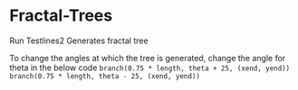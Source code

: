 # Fractal-Trees
Run Testlines2
Generates fractal tree

To change the angles at which the tree is generated, change the angle for theta in the below code
        ```
                branch(0.75 * length, theta + 25, (xend, yend))
                branch(0.75 * length, theta - 25, (xend, yend))
        ```
